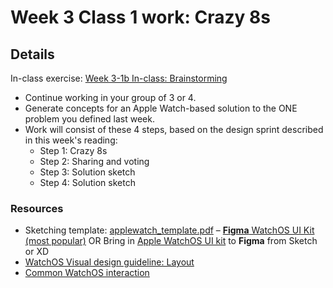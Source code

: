 # Week 3 Class 1 work: Crazy 8s

## Details

In-class exercise: [Week 3-1b In-class: Brainstorming](https://drive.google.com/drive/folders/1NIPEEpSmhYMkEWt5WsQyFekJgUcB-2-y)

- Continue working in your group of 3 or 4.
- Generate concepts for an Apple Watch-based solution to the ONE problem you defined last week.
- Work will consist of these 4 steps, based on the design sprint described in this week's reading:
    - Step 1: Crazy 8s 
    - Step 2: Sharing and voting
    - Step 3: Solution sketch 
    - Step 4: Solution sketch 


### Resources 
- Sketching template: [applewatch_template.pdf](../files/applewatch_template.pdf)
– [**Figma** WatchOS UI Kit (most popular)](https://www.figma.com/community/file/860215346713471808) OR Bring in [Apple WatchOS UI kit](https://developer.apple.com/design/resources/#watchos-apps) to **Figma** from Sketch or XD
- [WatchOS Visual design guideline: Layout](https://developer.apple.com/design/human-interface-guidelines/watchos/visual-design/layout/)
- [Common WatchOS interaction](https://pbs.twimg.com/media/Dm_StBuU0AE13zI.jpg)